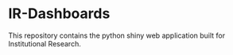 # IR-Dashboards
This repository contains the python shiny web application built for Institutional Research.
